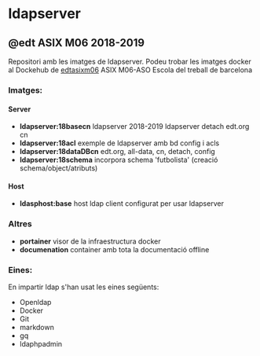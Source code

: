 # ldapserver

## @edt ASIX M06 2018-2019

Repositori amb les imatges de ldapserver.
Podeu trobar les imatges docker al Dockehub de [edtasixm06](https://hub.docker.com/u/edtasixm06/)
ASIX M06-ASO Escola del treball de barcelona

### Imatges:

#### Server

* **ldapserver:18basecn** ldapserver 2018-2019 ldapserver detach edt.org cn
* **ldapserver:18acl** exemple de ldapserver amb bd config i acls
* **ldapserver:18dataDBcn** edt.org, all-data, cn, detach, config
* **ldapserver:18schema** incorpora schema 'futbolista' (creació schema/object/atributs)

#### Host

* **ldasphost:base** host ldap client configurat per usar ldapserver

### Altres

* **portainer** visor de la infraestructura docker
* **documenation** container amb tota la documentació offline

### Eines:

En impartir ldap s'han usat les eines següents:

 * Openldap
 * Docker
 * Git
 * markdown
 * gq 
 * ldaphpadmin

